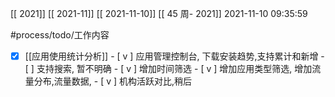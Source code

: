 [[ 2021]]
[[ 2021-11]]
[[ 2021-11-10]]
[[ 45 周- 2021]]
 2021-11-10 09:35:59
 
   #process/todo/工作内容
 - [x] [[应用使用统计分析]]
		 - [ v ] 应用管理控制台, 下载安装趋势,支持累计和新增
		 - [  ] 支持搜索, 暂不明确
		 - [ v ] 增加时间筛选
		 - [ v ] 增加应用类型筛选, 增加流量分布,流量数据, 
		 - [ v ] 机构活跃对比,稍后
